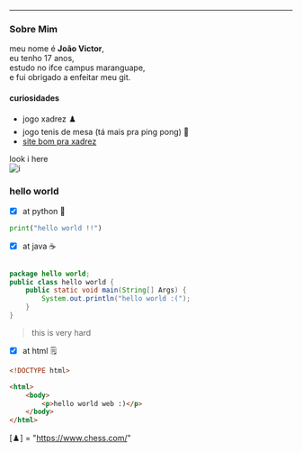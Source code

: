 ---
### Sobre Mim

meu nome é **João Victor**, <br>
eu tenho 17 anos, <br>
estudo no ifce campus maranguape, <br>
e fui obrigado a enfeitar meu git. <br>

#### curiosidades <br>
- jogo xadrez ♟️
- jogo tenis de mesa (tá mais pra ping pong) 🎾
- 
  [site bom pra xadrez](https://www.chess.com/)<br>

look i here<br>
![i](https://i.pinimg.com/474x/8e/81/a2/8e81a2dea4ee87cfccf724570f1772ed.jpg)



### hello world 

- [x] at python 🐍

```python
print("hello world !!")
```
- [x] at java ☕

```java

package hello world;
public class hello world {
    public static void main(String[] Args) {
        System.out.println("hello world :(");
    }
}
```
> this is very hard<br>

  - [x] at html 🗒️

```html
<!DOCTYPE html>

<html>
    <body>
        <p>hello world web :)</p>
    </body>
</html>
```
[♟️] = "https://www.chess.com/"
